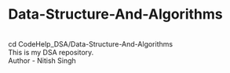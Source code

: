 # Data-Structure-And-Algorithms
<br>
cd CodeHelp_DSA/Data-Structure-And-Algorithms
<br>
This is my DSA repository.
<br>
Author - Nitish Singh

